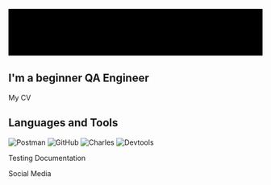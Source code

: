 ![Header](https://github.com/Razzzerkid/Razzzerkid/blob/main/assets/header_size_git.png)

## I'm a beginner QA Engineer

My CV

## Languages and Tools
![Postman](https://img.shields.io/badge/-Postman-555555??style=for-the-badge&logo=Postman)
![GitHub](https://img.shields.io/badge/-GitHub-555555??style=for-the-badge&logo=Github)
![Charles](https://img.shields.io/badge/-Charles-555555??style=for-the-badge&logo=Charles)
![Devtools](https://img.shields.io/badge/-Devtools-555555??style=for-the-badge&logo=youtube)

Testing Documentation

Social Media
